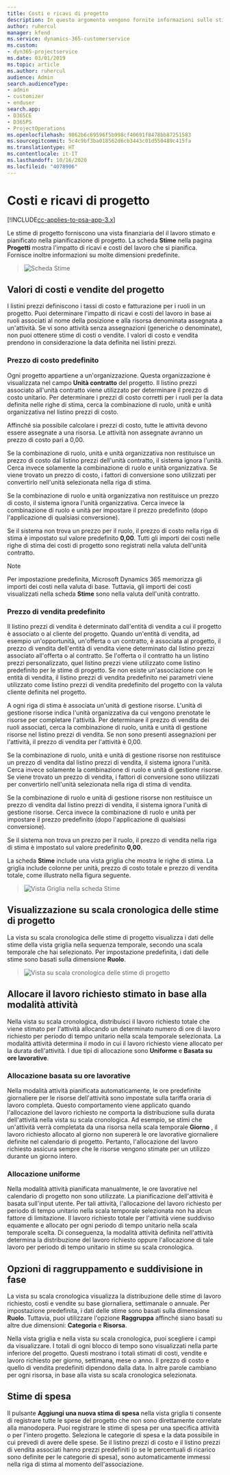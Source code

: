 ```yaml
---
title: Costi e ricavi di progetto
description: In questo argomento vengono fornite informazioni sulle stime di costi e ricavi di progetto.
author: ruhercul
manager: kfend
ms.service: dynamics-365-customerservice
ms.custom:
- dyn365-projectservice
ms.date: 03/01/2019
ms.topic: article
ms.author: ruhercul
audience: Admin
search.audienceType:
- admin
- customizer
- enduser
search.app:
- D365CE
- D365PS
- ProjectOperations
ms.openlocfilehash: 9862b6c69596f5b998cf40691f8478bb87251583
ms.sourcegitcommit: 5c4c9bf3ba018562d6cb3443c01d550489c415fa
ms.translationtype: HT
ms.contentlocale: it-IT
ms.lasthandoff: 10/16/2020
ms.locfileid: "4078906"
---
```

# <a name="project-costs-and-revenue"></a>Costi e ricavi di progetto

[!INCLUDE[cc-applies-to-psa-app-3.x](../includes/cc-applies-to-psa-app-3x.md)]

Le stime di progetto forniscono una vista finanziaria del il lavoro stimato e pianificato nella pianificazione di progetto. La scheda **Stime** nella pagina **Progetti** mostra l'impatto di ricavi e costi del lavoro che si pianifica. Fornisce inoltre informazioni su molte dimensioni predefinite. 

> ![Scheda Stime](media/project-5.png)

## <a name="cost-and-sales-values-of-the-project"></a>Valori di costi e vendite del progetto

I listini prezzi definiscono i tassi di costo e fatturazione per i ruoli in un progetto. Puoi determinare l'impatto di ricavi e costi del lavoro in base ai ruoli associati al nome della posizione e alla risorsa denominata assegnata a un'attività. Se vi sono attività senza assegnazioni (generiche o denominate), non puoi ottenere stime di costi o vendite. I valori di costo e vendita prendono in considerazione la data definita nei listini prezzi.

### <a name="default-cost-price"></a>Prezzo di costo predefinito  

Ogni progetto appartiene a un'organizzazione. Questa organizzazione è visualizzata nel campo **Unità contratto** del progetto. Il listino prezzi associato all'unità contratto viene utilizzato per determinare il prezzo di costo unitario. Per determinare i prezzi di costo corretti per i ruoli per la data definita nelle righe di stima, cerca la combinazione di ruolo, unità e unità organizzativa nel listino prezzi di costo. 

Affinché sia possibile calcolare i prezzi di costo, tutte le attività devono essere assegnate a una risorsa. Le attività non assegnate avranno un prezzo di costo pari a 0,00.

Se la combinazione di ruolo, unità e unità organizzativa non restituisce un prezzo di costo dal listino prezzi dell'unità contratto, il sistema ignora l'unità. Cerca invece solamente la combinazione di ruolo e unità organizzativa. Se viene trovato un prezzo di costo, i fattori di conversione sono utilizzati per convertirlo nell'unità selezionata nella riga di stima.

Se la combinazione di ruolo e unità organizzativa non restituisce un prezzo di costo, il sistema ignora l'unità organizzativa. Cerca invece la combinazione di ruolo e unità per impostare il prezzo predefinito (dopo l'applicazione di qualsiasi conversione).

Se il sistema non trova un prezzo per il ruolo, il prezzo di costo nella riga di stima è impostato sul valore predefinito **0,00**. Tutti gli importi dei costi nelle righe di stima dei costi di progetto sono registrati nella valuta dell'unità contratto.

> [!NOTE]
> Per impostazione predefinita, Microsoft Dynamics 365 memorizza gli importi dei costi nella valuta di base. Tuttavia, gli importi dei costi visualizzati nella scheda **Stime** sono nella valuta dell'unità contratto.  

### <a name="default-sales-price"></a>Prezzo di vendita predefinito 

Il listino prezzi di vendita è determinato dall'entità di vendita a cui il progetto è associato o al cliente del progetto. Quando un'entità di vendita, ad esempio un'opportunità, un'offerta o un contratto, è associata al progetto, il prezzo di vendita dell'entità di vendita viene determinato dal listino prezzi associato all'offerta o al contratto. Se l'offerta o il contratto ha un listino prezzi personalizzato, quel listino prezzi viene utilizzato come listino predefinito per le stime di progetto. Se non esiste un'associazione con le entità di vendita, il listino prezzi di vendita predefinito nei parametri viene utilizzato come listino prezzi di vendita predefinito del progetto con la valuta cliente definita nel progetto.

A ogni riga di stima è associata un'unità di gestione risorse. L'unità di gestione risorse indica l'unità organizzativa da cui vengono prenotate le risorse per completare l'attività. Per determinare il prezzo di vendita dei ruoli associati, cerca la combinazione di ruolo, unità e unità di gestione risorse nel listino prezzi di vendita. Se non sono presenti assegnazioni per l'attività, il prezzo di vendita per l'attività è 0,00.

Se la combinazione di ruolo, unità e unità di gestione risorse non restituisce un prezzo di vendita dal listino prezzi di vendita, il sistema ignora l'unità. Cerca invece solamente la combinazione di ruolo e unità di gestione risorse. Se viene trovato un prezzo di vendita, i fattori di conversione sono utilizzati per convertirlo nell'unità selezionata nella riga di stima di vendita. 

Se la combinazione di ruolo e unità di gestione risorse non restituisce un prezzo di vendita dal listino prezzi di vendita, il sistema ignora l'unità di gestione risorse. Cerca invece la combinazione di ruolo e unità per impostare il prezzo predefinito (dopo l'applicazione di qualsiasi conversione).

Se il sistema non trova un prezzo per il ruolo, il prezzo di vendita nella riga di stima è impostato sul valore predefinito **0,00**.

La scheda **Stime** include una vista griglia che mostra le righe di stima. La griglia include colonne per unità, prezzo di costo totale e prezzo di vendita totale, come illustrato nella figura seguente. 

> ![Vista Griglia nella scheda Stime](media/project-6.png)

## <a name="time-phased-view-of-project-estimates"></a>Visualizzazione su scala cronologica delle stime di progetto

La vista su scala cronologica delle stime di progetto visualizza i dati delle stime della vista griglia nella sequenza temporale, secondo una scala temporale che hai selezionato. Per impostazione predefinita, i dati delle stime sono basati sulla dimensione **Ruolo**.

> ![Vista su scala cronologica delle stime di progetto](media/project-7.png)

## <a name="allocating-estimated-effort-based-on-the-task-mode"></a>Allocare il lavoro richiesto stimato in base alla modalità attività

Nella vista su scala cronologica, distribuisci il lavoro richiesto totale che viene stimato per l'attività allocando un determinato numero di ore di lavoro richiesto per periodo di tempo unitario nella scala temporale selezionata. La modalità attività determina il modo in cui il lavoro richiesto viene allocato per la durata dell'attività. I due tipi di allocazione sono **Uniforme** e **Basata su ore lavorative**.

### <a name="work-hours-based-allocation"></a>Allocazione basata su ore lavorative
 
Nella modalità attività pianificata automaticamente, le ore predefinite giornaliere per le risorse dell'attività sono impostate sulla tariffa oraria di lavoro completa. Questo comportamento viene applicato quando l'allocazione del lavoro richiesto ne comporta la distribuzione sulla durata dell'attività nella vista su scala cronologica. Ad esempio, se stimi che un'attività verrà completata da una risorsa nella scala temporale **Giorno** , il lavoro richiesto allocato al giorno non supererà le ore lavorative giornaliere definite nel calendario di progetto. Pertanto, l'allocazione del lavoro richiesto assicura sempre che le risorse vengono stimate per un utilizzo durante un giorno intero.

### <a name="even-allocation"></a>Allocazione uniforme

Nella modalità attività pianificata manualmente, le ore lavorative nel calendario di progetto non sono utilizzate. La pianificazione dell'attività è basata sull'input utente. Per tali attività, l'allocazione del lavoro richiesto per periodo di tempo unitario nella scala temporale selezionata non ha alcun fattore di limitazione. Il lavoro richiesto totale per l'attività viene suddiviso equamente e allocato per ogni periodo di tempo unitario nella scala temporale scelta. Di conseguenza, la modalità attività definita nell'attività determina la distribuzione del lavoro richiesto oppure l'allocazione di tale lavoro per periodo di tempo unitario in stime su scala cronologica.

## <a name="grouping-and-time-phasing-options"></a>Opzioni di raggruppamento e suddivisione in fase

La vista su scala cronologica visualizza la distribuzione delle stime di lavoro richiesto, costi e vendite su base giornaliera, settimanale o annuale. Per impostazione predefinita, i dati delle stime sono basati sulla dimensione **Ruolo**. Tuttavia, puoi utilizzare l'opzione **Raggruppa** affinché siano basati su altre due dimensioni: **Categoria** e **Risorsa**.

Nella vista griglia e nella vista su scala cronologica, puoi scegliere i campi da visualizzare. I totali di ogni blocco di tempo sono visualizzati nella parte inferiore del progetto. Questi mostrano i totali stimati di costi, vendite e lavoro richiesto per giorno, settimana, mese o anno. Il prezzo di costo e quello di vendita predefiniti dipendono dalla data. In altre parole cambiano per ogni risorsa, in base alla vista su scala cronologica selezionata.

## <a name="expense-estimates"></a>Stime di spesa

Il pulsante **Aggiungi una nuova stima di spesa** nella vista griglia ti consente di registrare tutte le spese del progetto che non sono direttamente correlate alla manodopera. Puoi registrare le stime di spesa per una specifica attività o per l'intero progetto. Seleziona le categorie di spesa e la data possibile in cui prevedi di avere delle spese. Se il listino prezzi di costo e il listino prezzi di vendita associati hanno prezzi predefiniti (o se le percentuali di ricarico sono definite per le categorie di spesa), sono automaticamente immessi nella riga di stima al momento dell'associazione.
